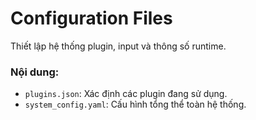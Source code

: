 # Configuration Files

Thiết lập hệ thống plugin, input và thông số runtime.

### Nội dung:
- `plugins.json`: Xác định các plugin đang sử dụng.
- `system_config.yaml`: Cấu hình tổng thể toàn hệ thống.
